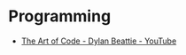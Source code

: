 # Programming

- [The Art of Code - Dylan Beattie - YouTube](https://www.youtube.com/watch?v=6avJHaC3C2U)
